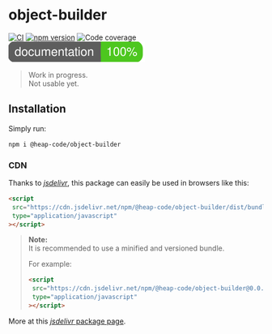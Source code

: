 # object-builder

[![CI](https://github.com/heap-code/object-builder/actions/workflows/ci.yml/badge.svg?branch=master)](https://github.com/heap-code/object-builder/actions/workflows/ci.yml)
[![npm version](https://img.shields.io/npm/v/@heap-code/object-builder)](https://www.npmjs.com/package/@heap-code/object-builder)
![Code coverage](.badges/code/coverage.svg)
![Comment coverage](.badges/comment/coverage.svg)

> Work in progress.  
> Not usable yet.

## Installation

Simply run:

```bash
npm i @heap-code/object-builder
```

### CDN

Thanks to [_jsdelivr_](https://www.jsdelivr.com/),
this package can easily be used in browsers like this:

```html
<script
 src="https://cdn.jsdelivr.net/npm/@heap-code/object-builder/dist/bundles/object-builder.umd.js"
 type="application/javascript"
></script>
```

> **Note:**  
> It is recommended to use a minified and versioned bundle.
>
> For example:
>
> ```html
> <script
>  src="https://cdn.jsdelivr.net/npm/@heap-code/object-builder@0.0.0/dist/bundles/object-builder.umd.min.js"
>  type="application/javascript"
> ></script>
> ```

More at this [_jsdelivr_ package page](https://www.jsdelivr.com/package/npm/@heap-code/object-builder).
